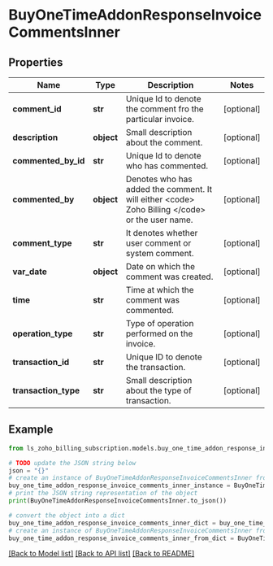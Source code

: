 # BuyOneTimeAddonResponseInvoiceCommentsInner


## Properties

Name | Type | Description | Notes
------------ | ------------- | ------------- | -------------
**comment_id** | **str** | Unique Id to denote the comment fro the particular invoice. | [optional] 
**description** | **object** | Small description about the comment. | [optional] 
**commented_by_id** | **str** | Unique Id to denote who has commented. | [optional] 
**commented_by** | **object** | Denotes who has added the comment. It will either &lt;code&gt; Zoho Billing &lt;/code&gt; or the user name. | [optional] 
**comment_type** | **str** | It denotes whether user comment or system comment. | [optional] 
**var_date** | **object** | Date on which the comment was created. | [optional] 
**time** | **str** | Time at which the comment was commented. | [optional] 
**operation_type** | **str** | Type of operation performed on the invoice. | [optional] 
**transaction_id** | **str** | Unique ID to denote the transaction. | [optional] 
**transaction_type** | **str** | Small description about the type of transaction. | [optional] 

## Example

```python
from ls_zoho_billing_subscription.models.buy_one_time_addon_response_invoice_comments_inner import BuyOneTimeAddonResponseInvoiceCommentsInner

# TODO update the JSON string below
json = "{}"
# create an instance of BuyOneTimeAddonResponseInvoiceCommentsInner from a JSON string
buy_one_time_addon_response_invoice_comments_inner_instance = BuyOneTimeAddonResponseInvoiceCommentsInner.from_json(json)
# print the JSON string representation of the object
print(BuyOneTimeAddonResponseInvoiceCommentsInner.to_json())

# convert the object into a dict
buy_one_time_addon_response_invoice_comments_inner_dict = buy_one_time_addon_response_invoice_comments_inner_instance.to_dict()
# create an instance of BuyOneTimeAddonResponseInvoiceCommentsInner from a dict
buy_one_time_addon_response_invoice_comments_inner_from_dict = BuyOneTimeAddonResponseInvoiceCommentsInner.from_dict(buy_one_time_addon_response_invoice_comments_inner_dict)
```
[[Back to Model list]](../README.md#documentation-for-models) [[Back to API list]](../README.md#documentation-for-api-endpoints) [[Back to README]](../README.md)


